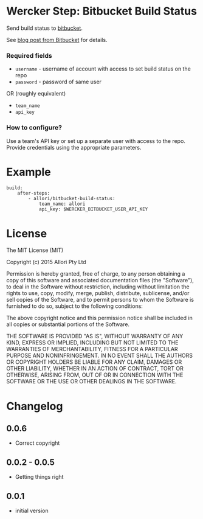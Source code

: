 # Wercker Step: Bitbucket Build Status

Send build status to [bitbucket](http://bitbucket.com).

See [blog post from Bitbucket](https://confluence.atlassian.com/bitbucket/integrate-your-build-system-with-bitbucket-cloud-790790968.html) for details.

### Required fields

* `username` - username of account with access to set build status on the repo
* `password` - password of same user

OR (roughly equivalent)

* `team_name`
* `api_key`

### How to configure?

Use a team's API key or set up a separate user with access to the repo. Provide credentials using the appropriate parameters.

# Example

    build:
        after-steps:
            - allori/bitbucket-build-status:
                team_name: allori
                api_key: $WERCKER_BITBUCKET_USER_API_KEY

# License

The MIT License (MIT)

Copyright (c) 2015 Allori Pty Ltd

Permission is hereby granted, free of charge, to any person obtaining a copy of
this software and associated documentation files (the "Software"), to deal in
the Software without restriction, including without limitation the rights to
use, copy, modify, merge, publish, distribute, sublicense, and/or sell copies of
the Software, and to permit persons to whom the Software is furnished to do so,
subject to the following conditions:

The above copyright notice and this permission notice shall be included in all
copies or substantial portions of the Software.

THE SOFTWARE IS PROVIDED "AS IS", WITHOUT WARRANTY OF ANY KIND, EXPRESS OR
IMPLIED, INCLUDING BUT NOT LIMITED TO THE WARRANTIES OF MERCHANTABILITY, FITNESS
FOR A PARTICULAR PURPOSE AND NONINFRINGEMENT. IN NO EVENT SHALL THE AUTHORS OR
COPYRIGHT HOLDERS BE LIABLE FOR ANY CLAIM, DAMAGES OR OTHER LIABILITY, WHETHER
IN AN ACTION OF CONTRACT, TORT OR OTHERWISE, ARISING FROM, OUT OF OR IN
CONNECTION WITH THE SOFTWARE OR THE USE OR OTHER DEALINGS IN THE SOFTWARE.

# Changelog

## 0.0.6
- Correct copyright

## 0.0.2 - 0.0.5
- Getting things right

## 0.0.1
- initial version
